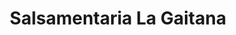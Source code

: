 ---
title: "Salsamentaria La Gaitana"
url: /puerto-gaitan/salsamentaria-la-gaitana/
shop: tienda rural
---